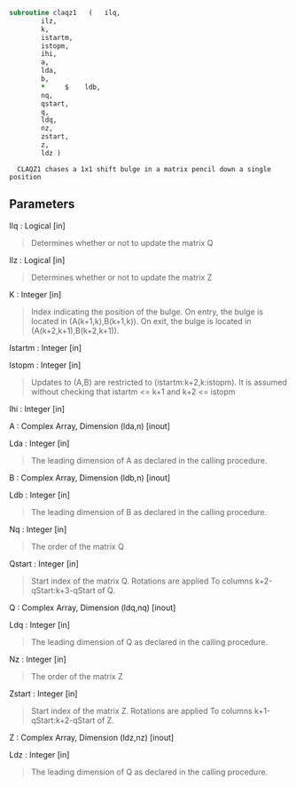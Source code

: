 ```fortran
subroutine claqz1	(	ilq,
		ilz,
		k,
		istartm,
		istopm,
		ihi,
		a,
		lda,
		b,
		*     $    ldb,
		nq,
		qstart,
		q,
		ldq,
		nz,
		zstart,
		z,
		ldz )
```

      CLAQZ1 chases a 1x1 shift bulge in a matrix pencil down a single position

## Parameters
Ilq : Logical [in]
> Determines whether or not to update the matrix Q

Ilz : Logical [in]
> Determines whether or not to update the matrix Z

K : Integer [in]
> Index indicating the position of the bulge.
> On entry, the bulge is located in
> (A(k+1,k),B(k+1,k)).
> On exit, the bulge is located in
> (A(k+2,k+1),B(k+2,k+1)).

Istartm : Integer [in]

Istopm : Integer [in]
> Updates to (A,B) are restricted to
> (istartm:k+2,k:istopm). It is assumed
> without checking that istartm <= k+1 and
> k+2 <= istopm

Ihi : Integer [in]

A : Complex Array, Dimension (lda,n) [inout]

Lda : Integer [in]
> The leading dimension of A as declared in
> the calling procedure.

B : Complex Array, Dimension (ldb,n) [inout]

Ldb : Integer [in]
> The leading dimension of B as declared in
> the calling procedure.

Nq : Integer [in]
> The order of the matrix Q

Qstart : Integer [in]
> Start index of the matrix Q. Rotations are applied
> To columns k+2-qStart:k+3-qStart of Q.

Q : Complex Array, Dimension (ldq,nq) [inout]

Ldq : Integer [in]
> The leading dimension of Q as declared in
> the calling procedure.

Nz : Integer [in]
> The order of the matrix Z

Zstart : Integer [in]
> Start index of the matrix Z. Rotations are applied
> To columns k+1-qStart:k+2-qStart of Z.

Z : Complex Array, Dimension (ldz,nz) [inout]

Ldz : Integer [in]
> The leading dimension of Q as declared in
> the calling procedure.

